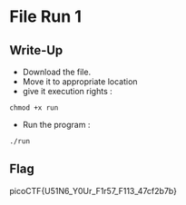 # File Run 1

## Write-Up

- Download the file.
- Move it to appropriate location
- give it execution rights :

```
chmod +x run
```

- Run the program :

```
./run
```

## Flag

picoCTF{U51N6_Y0Ur_F1r57_F113_47cf2b7b}
